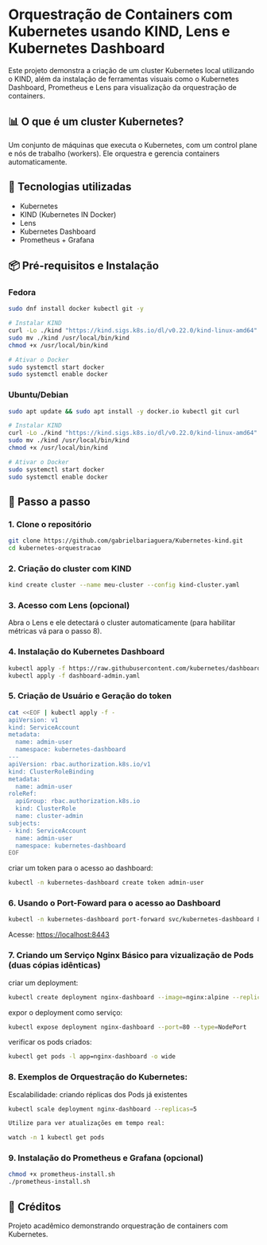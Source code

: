 # Orquestração de Containers com Kubernetes usando KIND, Lens e Kubernetes Dashboard

Este projeto demonstra a criação de um cluster Kubernetes local utilizando o KIND, além da instalação de ferramentas visuais como o Kubernetes Dashboard, Prometheus e Lens para visualização da orquestração de containers.


## 📊 O que é um cluster Kubernetes?

Um conjunto de máquinas que executa o Kubernetes, com um control plane e nós de trabalho (workers). Ele orquestra e gerencia containers automaticamente.



## 🔧 Tecnologias utilizadas

* Kubernetes
* KIND (Kubernetes IN Docker)
* Lens
* Kubernetes Dashboard
* Prometheus + Grafana

## 📦 Pré-requisitos e Instalação

### Fedora

```bash
sudo dnf install docker kubectl git -y

# Instalar KIND
curl -Lo ./kind "https://kind.sigs.k8s.io/dl/v0.22.0/kind-linux-amd64"
sudo mv ./kind /usr/local/bin/kind
chmod +x /usr/local/bin/kind

# Ativar o Docker
sudo systemctl start docker
sudo systemctl enable docker
```

### Ubuntu/Debian

```bash
sudo apt update && sudo apt install -y docker.io kubectl git curl

# Instalar KIND
curl -Lo ./kind "https://kind.sigs.k8s.io/dl/v0.22.0/kind-linux-amd64"
sudo mv ./kind /usr/local/bin/kind
chmod +x /usr/local/bin/kind

# Ativar o Docker
sudo systemctl start docker
sudo systemctl enable docker
```

## 🚀 Passo a passo

### 1. Clone o repositório

```bash
git clone https://github.com/gabrielbariaguera/Kubernetes-kind.git
cd kubernetes-orquestracao
```

### 2. Criação do cluster com KIND

```bash
kind create cluster --name meu-cluster --config kind-cluster.yaml
```

### 3. Acesso com Lens (opcional)

Abra o Lens e ele detectará o cluster automaticamente (para habilitar métricas vá para o passo 8).

### 4. Instalação do Kubernetes Dashboard

```bash
kubectl apply -f https://raw.githubusercontent.com/kubernetes/dashboard/v2.7.0/aio/deploy/recommended.yaml
kubectl apply -f dashboard-admin.yaml
```

### 5. Criação de Usuário e Geração do token

```bash
cat <<EOF | kubectl apply -f -
apiVersion: v1
kind: ServiceAccount
metadata:
  name: admin-user
  namespace: kubernetes-dashboard
---
apiVersion: rbac.authorization.k8s.io/v1
kind: ClusterRoleBinding
metadata:
  name: admin-user
roleRef:
  apiGroup: rbac.authorization.k8s.io
  kind: ClusterRole
  name: cluster-admin
subjects:
- kind: ServiceAccount
  name: admin-user
  namespace: kubernetes-dashboard
EOF
```

criar um token para o acesso ao dashboard:
```bash
kubectl -n kubernetes-dashboard create token admin-user
```

### 6. Usando o Port-Foward para o acesso ao Dashboard

```bash
kubectl -n kubernetes-dashboard port-forward svc/kubernetes-dashboard 8443:443
```

Acesse: [https://localhost:8443](https://localhost:8443)


### 7. Criando um Serviço Nginx Básico para vizualização de Pods (duas cópias idênticas)

criar um deployment:
```bash
kubectl create deployment nginx-dashboard --image=nginx:alpine --replicas=2
```

expor o deployment como serviço:
```bash
kubectl expose deployment nginx-dashboard --port=80 --type=NodePort
```

verificar os pods criados:
```bash
kubectl get pods -l app=nginx-dashboard -o wide
```

### 8. Exemplos de Orquestração do Kubernetes:

Escalabilidade: criando réplicas dos Pods já existentes
```bash
kubectl scale deployment nginx-dashboard --replicas=5

Utilize para ver atualizações em tempo real:

watch -n 1 kubectl get pods
```


### 9. Instalação do Prometheus e Grafana (opcional)

```bash
chmod +x prometheus-install.sh
./prometheus-install.sh
```


## 📎 Créditos

Projeto acadêmico demonstrando orquestração de containers com Kubernetes.